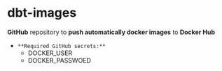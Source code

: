 # dbt-images

**GitHub** repository to **push automatically docker images** to **Docker Hub**

- `**Required GitHub secrets:**`
    - DOCKER_USER
    - DOCKER_PASSWOED